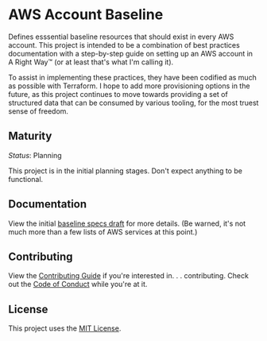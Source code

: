 # AWS Account Baseline

Defines esssential baseline resources that should exist in every AWS account.
This project is intended to be a combination of best practices documentation
with a step-by-step guide on setting up an AWS account in A Right Way™ (or at
least that's what I'm calling it).

To assist in implementing these practices, they have been codified as much as
possible with Terraform. I hope to add more provisioning options in the future,
as this project continues to move towards providing a set of structured data
that can be consumed by various tooling, for the most truest sense of freedom.

## Maturity

*Status*: Planning

This project is in the initial planning stages. Don't expect anything to be
functional.

## Documentation

View the initial [baseline specs draft] for more details. (Be warned, it's not
much more than a few lists of AWS services at this point.)

## Contributing

View the [Contributing Guide] if you're interested in. . . contributing. Check
out the [Code of Conduct] while you're at it.

## License

This project uses the [MIT License].


<!-- Markdown Anchors -->
[baseline specs draft]: docs/specs.md
[Contributing Guide]: .github/CONTRIBUTING.md
[Code of Conduct]: .github/CODE_OF_CONDUCT.md
[MIT License]: .github/LICENSE.md
